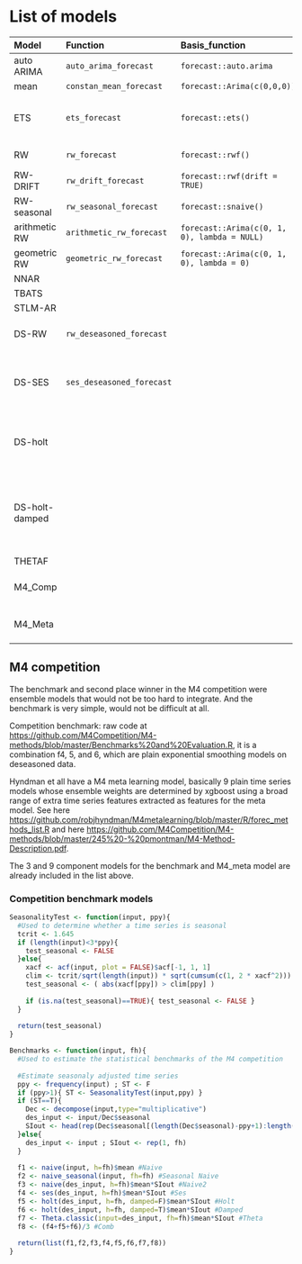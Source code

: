 List of models
================

| Model          | Function                  | Basis\_function                              | Notes                                                 |
|:---------------|:--------------------------|:---------------------------------------------|:------------------------------------------------------|
| auto ARIMA     | `auto_arima_forecast`     | `forecast::auto.arima`                       |                                                       |
| mean           | `constan_mean_forecast`   | `forecast::Arima(c(0,0,0))`                  |                                                       |
| ETS            | `ets_forecast`            | `forecast::ets()`                            | auto add/mult order, auto damped                      |
| RW             | `rw_forecast`             | `forecast::rwf()`                            | flexible lambda                                       |
| RW-DRIFT       | `rw_drift_forecast`       | `forecast::rwf(drift = TRUE)`                |                                                       |
| RW-seasonal    | `rw_seasonal_forecast`    | `forecast::snaive()`                         |                                                       |
| arithmetic RW  | `arithmetic_rw_forecast`  | `forecast::Arima(c(0, 1, 0), lambda = NULL)` |                                                       |
| geometric RW   | `geometric_rw_forecast`   | `forecast::Arima(c(0, 1, 0), lambda = 0)`    | Values &gt;0 only                                     |
| NNAR           |                           |                                              |                                                       |
| TBATS          |                           |                                              |                                                       |
| STLM-AR        |                           |                                              |                                                       |
| DS-RW          | `rw_deseasoned_forecast`  |                                              | RW on de-seasoned data                                |
| DS-SES         | `ses_deseasoned_forecast` |                                              | same as ets("ANN") on de-seasoned data                |
| DS-holt        |                           |                                              | same as ets("AAN") on de-seasoned data                |
| DS-holt-damped |                           |                                              | same as ets("AAN", damped = TRUE) on de-seasoned data |
| THETAF         |                           |                                              |                                                       |
| M4\_Comp       |                           |                                              | M4 benchmark composite                                |
| M4\_Meta       |                           |                                              | M4 meta learning composite                            |

M4 competition
--------------

The benchmark and second place winner in the M4 competition were ensemble models that would not be too hard to integrate. And the benchmark is very simple, would not be difficult at all.

Competition benchmark: raw code at <https://github.com/M4Competition/M4-methods/blob/master/Benchmarks%20and%20Evaluation.R>, it is a combination f4, 5, and 6, which are plain exponential smoothing models on deseasoned data.

Hyndman et all have a M4 meta learning model, basically 9 plain time series models whose ensemble weights are determined by xgboost using a broad range of extra time series features extracted as features for the meta model. See here <https://github.com/robjhyndman/M4metalearning/blob/master/R/forec_methods_list.R> and here <https://github.com/M4Competition/M4-methods/blob/master/245%20-%20pmontman/M4-Method-Description.pdf>.

The 3 and 9 component models for the benchmark and M4\_meta model are already included in the list above.

### Competition benchmark models

``` r
SeasonalityTest <- function(input, ppy){
  #Used to determine whether a time series is seasonal
  tcrit <- 1.645
  if (length(input)<3*ppy){
    test_seasonal <- FALSE
  }else{
    xacf <- acf(input, plot = FALSE)$acf[-1, 1, 1]
    clim <- tcrit/sqrt(length(input)) * sqrt(cumsum(c(1, 2 * xacf^2)))
    test_seasonal <- ( abs(xacf[ppy]) > clim[ppy] )
    
    if (is.na(test_seasonal)==TRUE){ test_seasonal <- FALSE }
  }
  
  return(test_seasonal)
}

Benchmarks <- function(input, fh){
  #Used to estimate the statistical benchmarks of the M4 competition
  
  #Estimate seasonaly adjusted time series
  ppy <- frequency(input) ; ST <- F
  if (ppy>1){ ST <- SeasonalityTest(input,ppy) }
  if (ST==T){
    Dec <- decompose(input,type="multiplicative")
    des_input <- input/Dec$seasonal
    SIout <- head(rep(Dec$seasonal[(length(Dec$seasonal)-ppy+1):length(Dec$seasonal)], fh), fh)
  }else{
    des_input <- input ; SIout <- rep(1, fh)
  }
  
  f1 <- naive(input, h=fh)$mean #Naive
  f2 <- naive_seasonal(input, fh=fh) #Seasonal Naive
  f3 <- naive(des_input, h=fh)$mean*SIout #Naive2
  f4 <- ses(des_input, h=fh)$mean*SIout #Ses
  f5 <- holt(des_input, h=fh, damped=F)$mean*SIout #Holt
  f6 <- holt(des_input, h=fh, damped=T)$mean*SIout #Damped
  f7 <- Theta.classic(input=des_input, fh=fh)$mean*SIout #Theta
  f8 <- (f4+f5+f6)/3 #Comb
  
  return(list(f1,f2,f3,f4,f5,f6,f7,f8))
}
```
